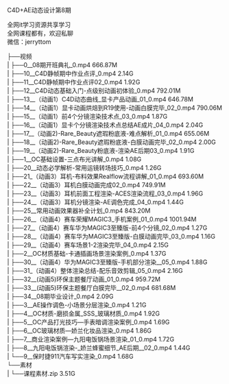 C4D+AE动态设计第8期

全网it学习资源共享学习<br>全网课程都有，欢迎私聊<br>微信：jerryttom<br>

├──视频<br> | ├──0__08期开班典礼_0.mp4 666.87M<br> | ├──10__C4D静帧期中作业点评_0.mp4 2.14G<br> | ├──11__C4D静帧期中作业点评02_0.mp4 1.92G<br> | ├──12__C4D动态基础入门-点级别动画初体验_0.mp4 792.01M<br> | ├──13__（动画1）C4D动态曲线_显卡产品动画_01_0.mp4 646.78M<br> | ├──14__（动画1）显卡动画烘焙到R19使用-动画白膜完毕_02_0.mp4 790.06M<br> | ├──15__（动画1）前4个分镜渲染技术点_03_0.mp4 1.87G<br> | ├──16__（动画1）显卡个分镜渲染技术点总结AE成片_04_0.mp4 2.04G<br> | ├──17__（动画2)-Rare_Beauty遮瑕粉底液-难点解析_01_0.mp4 655.06M<br> | ├──18__（动画2)-Rare_Beauty遮瑕粉底液-白膜动画完毕_02_0.mp4 2.00G<br> | ├──19__（动画2)-Rare_Beauty粉底液-渲染AE后期03_0.mp4 1.91G<br> | ├──1__OC基础设置-三点布光讲解_0.mp4 1.08G<br> | ├──20__动态必学解析-常用运镜转场技巧_0.mp4 1.26G<br> | ├──21_（动画3）耳机-布料效果Realflow流程讲解_01_0.mp4 693.60M<br> | ├──22__（动画3）耳机白膜动画完成02_0.mp4 749.91M<br> | ├──23__（动画3）耳机前面工程渲染-ACES渲染流程_03_0.mp4 1.96G<br> | ├──24__（动画3）耳机分镜渲染-AE调色完成_04_0.mp4 1.44G<br> | ├──25__常用动画效果器补全计划_0.mp4 843.20M<br> | ├──26__（动画4）赛车荣耀MAGIC3_手机案例_01_0.mp4 1001.94M<br> | ├──27__（动画4）赛车华为MAGIC3至臻版-前4个分镜_02_0.mp4 1.27G<br> | ├──28__（动画4）赛车华为MAGIC3至臻版-白膜动画完毕_03_0.mp4 1.16G<br> | ├──29__（动画4）赛车场景1-2渲染完毕_04_0.mp4 2.15G<br> | ├──2__OC材质基础-卡通插画场景渲染案例_0.mp4 1.37G<br> | ├──30__（动画4）华为MAGIC3至臻版-手机部分渲染__05_0.mp4 1.88G<br> | ├──31_（动画4）整体渲染总结-配乐音效剪辑_05_0.mp4 2.16G<br> | ├──32__(动画5)环保主题餐厅动画_01_0.mp4 959.72M<br> | ├──33__(动画5)环保主题餐厅白膜完毕__02_0.mp4 681.68M<br> | ├──34__08期毕业设计_0.mp4 2.09G<br> | ├──3__AE操作调色-小场景分层渲染_0.mp4 1.21G<br> | ├──4__OC材质-磨损金属_SSS_玻璃材质_0.mp4 1.92G<br> | ├──5__OC产品打光技巧—手表暗调渲染案例_0.mp4 1.69G<br> | ├──6__OC玻璃材质—娇兰化妆品渲染_0.mp4 1.86G<br> | ├──7__商业渲染案例—九阳电饭锅场景渲染_01_0.mp4 1.72G<br> | ├──8__九阳电饭锅渲染-_娇兰蜂蜜细节_AE后期__02_0.mp4 1.44G<br> | └──9__保时捷911汽车写实渲染_0.mp4 1.68G<br> └──素材<br> | └──课程素材.zip 3.51G